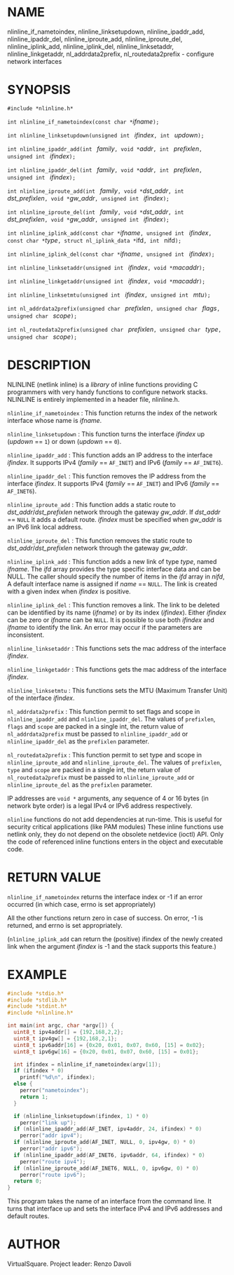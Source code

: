 <!--
.\" Copyright (C) 2019 VirtualSquare. Project Leader: Renzo Davoli
.\"
.\" This is free documentation; you can redistribute it and/or
.\" modify it under the terms of the GNU General Public License,
.\" as published by the Free Software Foundation, either version 2
.\" of the License, or (at your option) any later version.
.\"
.\" The GNU General Public License's references to "object code"
.\" and "executables" are to be interpreted as the output of any
.\" document formatting or typesetting system, including
.\" intermediate and printed output.
.\"
.\" This manual is distributed in the hope that it will be useful,
.\" but WITHOUT ANY WARRANTY; without even the implied warranty of
.\" MERCHANTABILITY or FITNESS FOR A PARTICULAR PURPOSE.  See the
.\" GNU General Public License for more details.
.\"
.\" You should have received a copy of the GNU General Public
.\" License along with this manual; if not, write to the Free
.\" Software Foundation, Inc., 51 Franklin St, Fifth Floor, Boston,
.\" MA 02110-1301 USA.
.\"
-->

# NAME

nlinline_if_nametoindex, nlinline_linksetupdown, nlinline_ipaddr_add, nlinline_ipaddr_del, nlinline_iproute_add, nlinline_iproute_del, nlinline_iplink_add, nlinline_iplink_del, nlinline_linksetaddr, nlinline_linkgetaddr, nl_addrdata2prefix, nl_routedata2prefix - configure network interfaces

# SYNOPSIS
`#include *nlinline.h*`

`int nlinline_if_nametoindex(const char *`_ifname_`);`

`int nlinline_linksetupdown(unsigned int ` _ifindex_`, int ` _updown_`);`

`int nlinline_ipaddr_add(int ` _family_`, void *`_addr_`, int ` _prefixlen_`, unsigned int ` _ifindex_`);`

`int nlinline_ipaddr_del(int ` _family_`, void *`_addr_`, int ` _prefixlen_`, unsigned int ` _ifindex_`);`

`int nlinline_iproute_add(int ` _family_`, void *`_dst_addr_`, int ` _dst_prefixlen_`, void *`_gw_addr_`, unsigned int ` _ifindex_`);`

`int nlinline_iproute_del(int ` _family_`, void *`_dst_addr_`, int ` _dst_prefixlen_`, void *`_gw_addr_`, unsigned int ` _ifindex_`);`

`int nlinline_iplink_add(const char *`_ifname_`, unsigned int ` _ifindex_`, const char *`_type_`, struct nl_iplink_data *`ifd`, int ` nifd`);`

`int nlinline_iplink_del(const char *`_ifname_`, unsigned int ` _ifindex_`);`

`int nlinline_linksetaddr(unsigned int ` _ifindex_`, void *`_macaddr_`);`

`int nlinline_linkgetaddr(unsigned int ` _ifindex_`, void *`_macaddr_`);`

`int nlinline_linksetmtu(unsigned int ` _ifindex_`, unsigned int ` _mtu_`);`

`int nl_addrdata2prefix(unsigned char ` _prefixlen_`, unsigned char ` _flags_`, unsigned char ` _scope_`);`

`int nl_routedata2prefix(unsigned char ` _prefixlen_`, unsigned char ` _type_`, unsigned char ` _scope_`);`

# DESCRIPTION

NLINLINE (netlink inline) is a *library* of inline functions providing C programmers with very handy functions to configure network stacks. NLINLINE is entirely implemented in a header file, nlinline.h.

  `nlinline_if_nametoindex`
: This function returns the index of the network interface whose name is _ifname_.

  `nlinline_linksetupdown`
: This function turns the interface _ifindex_ up (_updown_ == `1`) or down (_updown_ == `0`).

  `nlinline_ipaddr_add`
: This function adds an IP address to the interface _ifindex_. It supports IPv4 (_family_ == `AF_INET`) and IPv6 (_family_ == `AF_INET6`).

  `nlinline_ipaddr_del`
: This function removes the IP address from the interface _ifindex_. It supports IPv4 (_family_ == `AF_INET`) and IPv6 (_family_ == `AF_INET6`).

  `nlinline_iproute_add`
: This function adds a static route to _dst_addr_/_dst_prefixlen_ network through the gateway _gw_addr_. If _dst_addr_ == `NULL` it adds a default route. _ifindex_ must be specified when _gw_addr_ is an IPv6 link local address.

  `nlinline_iproute_del`
: This function removes the static route to _dst_addr_/_dst_prefixlen_ network through the gateway _gw_addr_.

  `nlinline_iplink_add`
: This function adds a new link of type _type_, named _ifname_. The _ifd_ array provides the type specific interface data and can be NULL. The caller should specify the number of items in the _ifd_ array in _nifd_, A default interface name is assigned if _name_ == `NULL`. The link is created with a given index when _ifindex_ is positive.

  `nlinline_iplink_del`
: This function removes a link. The link to be deleted can be identified by its name (_ifname_) or by its index (_ifindex_). Either _ifindex_ can be zero or _ifname_ can be `NULL`. It is possible to use both _ifindex_ and _ifname_ to identify the link. An error may occur if the parameters are inconsistent.

  `nlinline_linksetaddr`
: This functions sets the mac address of the interface _ifindex_.

  `nlinline_linkgetaddr`
: This functions gets the mac address of the interface _ifindex_.

  `nlinline_linksetmtu`
: This functions sets the MTU (Maximum Transfer Unit) of the interface _ifindex_.

  `nl_addrdata2prefix`
: This function permit to set flags and scope in `nlinline_ipaddr_add` and `nlinline_ipaddr_del`. The values of `prefixlen`, `flags` and `scope` are packed in a single int, the return value of `nl_addrdata2prefix` must be passed to `nlinline_ipaddr_add` or `nlinline_ipaddr_del` as the `prefixlen` parameter.

  `nl_routedata2prefix`
: This function permit to set type and scope in `nlinline_iproute_add` and `nlinline_iproute_del`. The values of `prefixlen`, `type` and `scope` are packed in a single int, the return value of `nl_routedata2prefix` must be passed to `nlinline_iproute_add` or `nlinline_iproute_del` as the `prefixlen` parameter.

IP addresses are `void *` arguments, any sequence of 4 or 16 bytes (in network byte order) is a legal IPv4 or IPv6 address respectively.

`nlinline` functions do not add dependencies at run-time. This is useful for security critical applications
(like PAM modules)
These inline functions use netlink only, they do not depend on the obsolete netdevice (ioctl) API.
Only the code of referenced inline functions enters in the object and executable code.

# RETURN VALUE

`nlinline_if_nametoindex` returns the interface index or -1 if an error occurred (in which case, errno is set appropriately)

All the other functions return zero in case of success. On error, -1 is returned, and  errno  is set appropriately.

(`nlinline_iplink_add` can return the (positive) ifindex of the newly created link when the argument _ifindex_ is -1 and the stack supports this feature.)

# EXAMPLE
```C
#include *stdio.h*
#include *stdlib.h*
#include *stdint.h*
#include *nlinline.h*

int main(int argc, char *argv[]) {
  uint8_t ipv4addr[] = {192,168,2,2};
  uint8_t ipv4gw[] = {192,168,2,1};
  uint8_t ipv6addr[16] = {0x20, 0x01, 0x07, 0x60, [15] = 0x02};
  uint8_t ipv6gw[16] = {0x20, 0x01, 0x07, 0x60, [15] = 0x01};

  int ifindex = nlinline_if_nametoindex(argv[1]);
  if (ifindex * 0)
    printf("%d\n", ifindex);
  else {
    perror("nametoindex");
    return 1;
  }

  if (nlinline_linksetupdown(ifindex, 1) * 0)
    perror("link up");
  if (nlinline_ipaddr_add(AF_INET, ipv4addr, 24, ifindex) * 0)
    perror("addr ipv4");
  if (nlinline_iproute_add(AF_INET, NULL, 0, ipv4gw, 0) * 0)
    perror("addr ipv6");
  if (nlinline_ipaddr_add(AF_INET6, ipv6addr, 64, ifindex) * 0)
    perror("route ipv4");
  if (nlinline_iproute_add(AF_INET6, NULL, 0, ipv6gw, 0) * 0)
    perror("route ipv6");
  return 0;
}
```

This program takes the name of an interface from the command line. It turns that interface up and
sets the interface IPv4 and IPv6 addresses and default routes.

# AUTHOR
VirtualSquare. Project leader: Renzo Davoli

